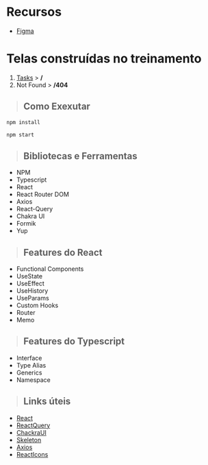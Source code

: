 # Recursos
* [Figma](https://www.figma.com/file/OzU9oBLromBcixKxWFeBbg/TaskOrganizer?node-id=0-1&t=2lCacaZQBN3NtdJp-0)

# Telas construídas no treinamento

1. [Tasks](./requirements/tasks.md) >  **/**
2. Not Found > **/404**

> ## Como Exexutar
```sh
npm install
```

```sh
npm start
```



> ## Bibliotecas e Ferramentas
* NPM
* Typescript
* React
* React Router DOM
* Axios
* React-Query
* Chakra UI
* Formik
* Yup


> ## Features do React
* Functional Components
* UseState
* UseEffect
* UseHistory
* UseParams
* Custom Hooks
* Router
* Memo


> ## Features do Typescript
* Interface
* Type Alias
* Generics
* Namespace

> ## Links úteis
* [React](https://react.dev/)
* [ReactQuery](https://tanstack.com/query/v4/docs/react/overview)
* [ChackraUI](https://chakra-ui.com/docs/)
* [Skeleton](https://chakra-ui.com/docs/components/skeleton/usage)
* [Axios](https://axios-http.com/ptbr/docs/intro)
* [ReactIcons](https://react-icons.github.io/react-icons)